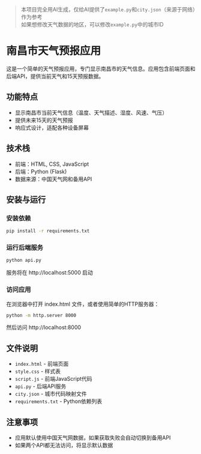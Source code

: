 >本项目完全用AI生成，仅给AI提供了```example.py```和```city.json```（来源于网络）作为参考  
>如果想修改天气数据的地区，可以修改```example.py```中的城市ID

# 南昌市天气预报应用

这是一个简单的天气预报应用，专门显示南昌市的天气信息。应用包含前端页面和后端API，提供当前天气和15天预报数据。

## 功能特点

- 显示南昌市当前天气信息（温度、天气描述、湿度、风速、气压）
- 提供未来15天的天气预报
- 响应式设计，适配各种设备屏幕

## 技术栈

- 前端：HTML, CSS, JavaScript
- 后端：Python (Flask)
- 数据来源：中国天气网和备用API

## 安装与运行

### 安装依赖

```bash
pip install -r requirements.txt
```

### 运行后端服务

```bash
python api.py
```

服务将在 http://localhost:5000 启动

### 访问应用

在浏览器中打开 index.html 文件，或者使用简单的HTTP服务器：

```bash
python -m http.server 8000
```

然后访问 http://localhost:8000

## 文件说明

- `index.html` - 前端页面
- `style.css` - 样式表
- `script.js` - 前端JavaScript代码
- `api.py` - 后端API服务
- `city.json` - 城市代码映射文件
- `requirements.txt` - Python依赖列表

## 注意事项

- 应用默认使用中国天气网数据，如果获取失败会自动切换到备用API
- 如果两个API都无法访问，将显示默认数据
